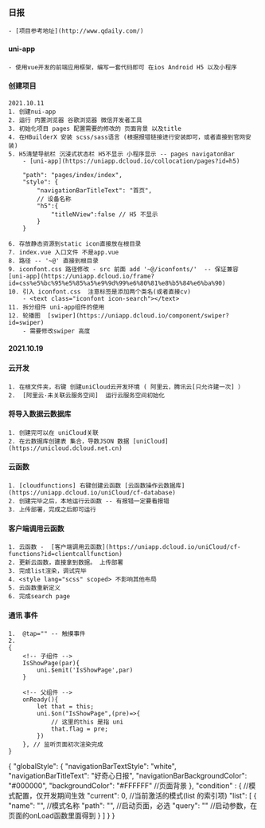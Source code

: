 ### 日报
	- [项目参考地址](http://www.qdaily.com/)
#### uni-app
	- 使用vue开发的前端应用框架，编写一套代码即可 在ios Android H5 以及小程序
#### 创建项目
	2021.10.11
	1. 创建nui-app
	2. 运行 内置浏览器 谷歌浏览器 微信开发者工具
	3. 初始化项目 pages 配置需要的修改的 页面背景 以及title
	4. 在HBuilderX 安装 scss/sass语言 (根据报错链接进行安装即可，或者直接到官网安装)
	5. H5清楚导航栏 沉浸式状态栏 H5不显示 小程序显示 -- pages navigatonBar
		- [uni-app](https://uniapp.dcloud.io/collocation/pages?id=h5)
		
		"path": "pages/index/index",
		"style": {
			"navigationBarTitleText": "首页",
			// 设备名称
			"h5":{
				"titleNView":false // H5 不显示
			}
		}
		
	6. 存放静态资源到static icon直接放在根目录
	7. index.vue 入口文件 不是app.vue
	8. 路径 -- '~@' 直接到根目录
	9. iconfont.css 路径修改 - src 前面 add '~@/iconfonts/'  -- 保证兼容 [uni-app](https://uniapp.dcloud.io/frame?id=css%e5%bc%95%e5%85%a5%e9%9d%99%e6%80%81%e8%b5%84%e6%ba%90)
	10. 引入 iconfont.css  注意标签是添加两个类名(或者直接cv)
		- <text class="iconfont icon-search"></text>
	11. 拆分组件 uni-app组件的使用
	12. 轮播图  [swiper](https://uniapp.dcloud.io/component/swiper?id=swiper)
		- 需要修改swiper 高度
#### 2021.10.19
#### 云开发
	1. 在根文件夹，右键 创建uniCloud云开发环境 ( 阿里云，腾讯云[只允许建一次] ）
	2.  [阿里云·未关联云服务空间]  运行云服务空间初始化
#### 将导入数据云数据库
	1. 创建完可以在 uniCloud关联
	2. 在云数据库创建表 集合，导数JSON 数据 [uniCloud](https://unicloud.dcloud.net.cn)
#### 云函数 
	1. [cloudfunctions] 右键创建云函数 [云函数操作云数据库](https://uniapp.dcloud.io/uniCloud/cf-database)
	2. 创建完毕之后，本地运行云函数 -- 有报错一定要看报错
	3. 上传部署，完成之后即可运行
#### 客户端调用云函数
	1. 云函数 -  [客户端调用云函数](https://uniapp.dcloud.io/uniCloud/cf-functions?id=clientcallfunction)
	2. 更新云函数，直接拿到数据。 上传部署
	3. 完成list渲染，调试完毕
	4. <style lang="scss" scoped> 不影响其他布局
	5. 云函数重新定义
	6. 完成search page
#### 通讯 事件
	1.  @tap="" -- 触摸事件
	2.  
	{
		<!-- 子组件 -->
		IsShowPage(par){
			uni.$emit('IsShowPage',par)
		}
		
		<!-- 父组件 -->
		onReady(){
			let that = this;
			uni.$on("IsShowPage",(pre)=>{
				// 这里的this 是指 uni
				that.flag = pre;
			})
		}, // 监听页面初次渲染完成
	}

{
	"globalStyle": {
		"navigationBarTextStyle": "white",
		"navigationBarTitleText": "好奇心日报",
		"navigationBarBackgroundColor": "#000000",
		"backgroundColor": "#FFFFFF" //页面背景
	},
	"condition" : { //模式配置，仅开发期间生效
		"current": 0, //当前激活的模式(list 的索引项)
		"list": [
			{
				"name": "", //模式名称
				"path": "", //启动页面，必选
				"query": "" //启动参数，在页面的onLoad函数里面得到
			}
		]
	}
}